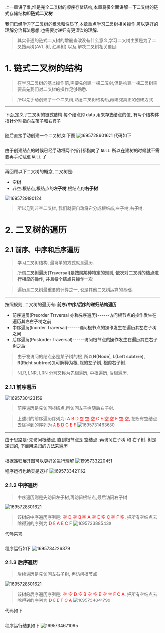 上一章讲了堆,堆是完全二叉树的顺序存储结构,本章将要全面讲解一下二叉树的链式存储结构即**链式二叉树**

我们已经学习了二叉树的概念和性质了,本章重点学习二叉树相关操作,可以更好的理解分治算法思想;也需要对递归有更深次的理解.

> 其实普通的链式二叉树的增删查改没有什么意义,学习二叉树主要是为了二叉搜索树(AVL 树, 红黑树) 以及 解决二叉树相关题目.

# 1. 链式二叉树的结构
> 在学习二叉树的基本操作前,需要先创建一棵二叉树,但是构建一棵二叉树需要首先我们对二叉树的操作足够熟悉.

> 所以先手动创建了一个二叉树,熟悉二叉树结构后,再研究真正的创建方式

***
下面,定义了二叉树的链式结构
每个结点的 data 用来存放结点的值, 有两个结构体指针分别指向左孩子和右孩子
```c

```

随后直接手动创建一个二叉树,如下图
![1695728601621](image/链式二叉树/1695728601621.png)
代码如下
```c

```
由于创建结点的时候已经手动将两个指针都指向了 `NULL`, 所以在建树的时候就不需要再手动赋值 `NULL` 了

***
再回顾以下二叉树的概念, 二叉树是:
- 空树
- 非空:根结点,根结点的**左子树**,根结点的**右子树**

![1695729190124](image/链式二叉树/1695729190124.png)
> 所以见到非空二叉树, 我们就要自动将它分成根结点,左子树,右子树.

# 2. 二叉树的遍历
## 2.1 前序、中序和后序遍历
> 学习二叉树结构, 最简单的方式就是遍历.

> 所谓**二叉树遍历(Traversal)是按照某种特定的规则, 依次对二叉树的结点进行相应的操作, 并且每个结点只操作一次**

> 遍历是二叉树最重要的计算之一, 也是其他二叉树运算的基础.

***
按照规则, 二叉树的遍历有: **前序/中序/后序的递归结构遍历**
- 前序遍历(Preorder Traversal 亦称先序遍历)------访问根节点的操作发生在遍历其左右子树之前
- 中序遍历(Inorder Traversal)------访问根节点的操作发生在遍历其左右子树之间
- 后序遍历(Postorder Traversal)------访问根节点的操作发生在遍历其左右子树之后

> 由于被访问的结点必是某子树的根, 所以**N(Node), L(Left subtree), R(Right  subtree)又可解释为根, 根的左子树, 根的右子树**.

> NLR, LNR, LRN 分别又称为先根遍历, 中根遍历, 后根遍历.

### 2.1.1 前序遍历
![1695730423159](image/链式二叉树/1695730423159.png)
> 前序遍历是先访问根结点,再访问左子树随后右子树.

> 上述树的前序遍历序列为: <font color=red>A B D 空 空 空 C E 空 空 F 空 空</font>, 把所有空结点去除得到的序列为 <font color=red>A B D C E  F</font>
![1695731463630](image/链式二叉树/1695731463630.jpg)
***
由于思路是: 先访问根结点, 直到根节点是 空结点 ;再访问左子树 和 右子树.
树是递归的, 下面用递归的方法来遍历
```c

```

根据递归展开图可以更好的进行理解
![1695733220451](image/链式二叉树/1695733220451.png)

程序运行也确实是这样
![1695733421162](image/链式二叉树/1695733421162.png)

### 2.1.2 中序遍历
> 中序遍历则是先访问左子树,再访问根结点,最后访问右子树

![1695728601621](image/链式二叉树/1695728601621.png)

> 该树的中序遍历序列是: <font color=red>空 D 空 B 空 A 空 E 空 C 空 F 空</font>, 把所有空结点去除得到的序列为 <font color=red>D B A E C F</font>
> ![1695733885430](image/链式二叉树/1695733885430.jpg)

代码实现
```c

```

程序运行如下
![1695734226379](image/链式二叉树/1695734226379.png)

### 2.1.3 后序遍历
> 后续遍历是先访问左右子树, 再访问根节点

![1695728601621](image/链式二叉树/1695728601621.png)
> 该树的后序遍历序列是: <font color=red>空 空 D 空 B 空 空 E 空 空 F C A</font>, 把所有空结点去除得到的序列为 <font color=red>D B E F C A</font>
> ![1695734641799](image/链式二叉树/1695734641799.jpg)

代码如下
```c

```

程序运行结果如下
![1695734671095](image/链式二叉树/1695734671095.png)